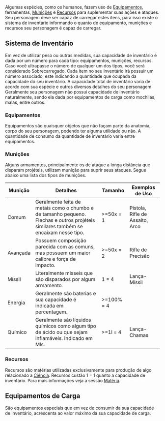 Algumas espécies, como os humanos, fazem uso de [Equipamentos](), ferramentas, [Munições]() e [Recursos]() para suplementar suas ações e ataques. Seu personagem deve ser capaz de carregar estes itens, para isso existe o sistema de inventário informando o quanto de equipamento, munições e recursos seu personagem é capaz de carregar.

## Sistema de Inventário

Em vez de utilizar peso ou outras medidas, sua capacidade de inventário é dada por um número para cada tipo: equipamentos, munições, recursos. Caso você ultrapasse o número de qualquer um dos tipos, você será considerado Sobrecarregado.
Cada item no seu inventário irá possuir um número associado, este indicando a quantidade que ocupada da capacidade do seu inventário.
A capacidade total de inventário varia de acordo com sua espécie e outros diversos detalhes do seu personagem. Geralmente seu personagem não possui capacidade de inventário naturalmente, sendo ela dada por equipamentos de carga como mochilas, malas, entre outros.

### Equipamentos

Equipamentos são quaisquer objetos que não façam parte da anatomia, corpo do seu personagem, podendo ter alguma utilidade ou não. A quantidade de consumo da quantidade de inventário varia entre equipamentos.

### Munições

Alguns armamentos, principalmente os de ataque a longa distância que disparam projéteis, utilizam munição para suprir seus ataques. Segue abaixo uma lista dos tipos de munições.

| Munição  | Detalhes                                                                                                                           | Tamanho    | Exemplos de Uso                 |
| -------- | ---------------------------------------------------------------------------------------------------------------------------------- | ---------- | ------------------------------- |
| Comum    | Geralmente feita de metais como o chumbo e de tamanho pequeno. Flechas e outros projéteis similares também se encaixam nesse tipo. | >=50x = 1  | Pistola, Rifle de Assalto, Arco |
| Avançada | Possuem composição parecida com as comuns, mas possuem um maior calibre e força de impacto.                                        | >=50x = 2  | Rifle de Precisão               |
| Míssil   | Literalmente misseis que são disparados por algum armamento.                                                                       | 1 = 4      | Lança-Míssil                    |
| Energia  | Geralmente são baterias e sua capacidade é indicada em percentagem.                                                                | >=100% = 4 |                                 |
| Químico  | Geralmente são líquidos químicos como algum tipo de ácido ou que sejam inflamáveis. Indicado em Mls.                               | >=1l = 4   | Lança-Chamas                    |

### Recursos

Recursos são matérias utilizadas exclusivamente para produção de algo relacionado a [Ciência](). Recursos custão 1 = 1 quanto a capacidade de inventário. Para mais informações veja a sessão [Matéria]().

## Equipamentos de Carga

São equipamentos especiais que em vez de consumir da sua capacidade de inventário, acrescenta ao valor máximo da sua capacidade de carga.
